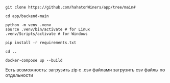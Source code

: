 ```
git clone https://github.com/hahatonWiners/app/tree/main#
```

```
cd app/backend-main
```

```
python -m venv .venv
source .venv/bin/activate # for Linux
.venv/Scripts/activate # for Windows
```

```
pip install -r requirements.txt
```

```
cd ..
```

```
docker-compose up --build
```

Есть возможность:
загрузить zip с .csv файлами
загрузить csv файлы по отдельности

